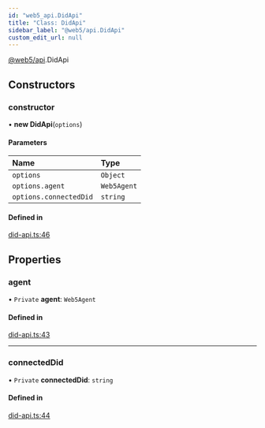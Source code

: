 ```yaml
---
id: "web5_api.DidApi"
title: "Class: DidApi"
sidebar_label: "@web5/api.DidApi"
custom_edit_url: null
---
```


[@web5/api](../modules/web5_api.md).DidApi

## Constructors

### constructor

• **new DidApi**(`options`)

#### Parameters

| Name | Type |
| :------ | :------ |
| `options` | `Object` |
| `options.agent` | `Web5Agent` |
| `options.connectedDid` | `string` |

#### Defined in

[did-api.ts:46](https://github.com/TBD54566975/web5-js/blob/ff920f5/packages/api/src/did-api.ts#L46)

## Properties

### agent

• `Private` **agent**: `Web5Agent`

#### Defined in

[did-api.ts:43](https://github.com/TBD54566975/web5-js/blob/ff920f5/packages/api/src/did-api.ts#L43)

___

### connectedDid

• `Private` **connectedDid**: `string`

#### Defined in

[did-api.ts:44](https://github.com/TBD54566975/web5-js/blob/ff920f5/packages/api/src/did-api.ts#L44)
